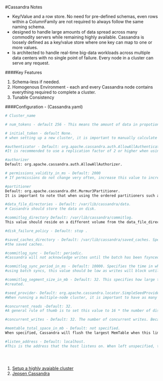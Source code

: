 #Cassandra Notes

- Key/Value and a row store. No need for pre-defined schemas, even rows within a ColumnFamily are not required to always follow the same naming schema.
- designed to handle large amounts of data spread across many commodity servers while remaining highly available. Cassandra is loosely 
defined as a key/value store where one key can map to one or more values.
- Is architected to handle real-time big-data workloads across multiple data centers with no single point of failure. Every node in a cluster can serve any request.

####Key Features
1. Schema-less if needed.
2. Homogenous Environment - each and every Cassandra node contains everything required to complete a cluster.
3. Tunable Consistency

####Configuration - (Cassandra.yaml)
```bash
# Cluster_name

# num_tokens - default 256 - This means the amount of data in propotion to the cluster this node owns.

# initial_token - default None.
# when setting up a new cluster, it is important to manually calculate the tokens for each node that will be in the cluster.

#authenticator - Default: org.apache.cassandra.auth.AllowAllAuthenticator
#It is recommended to use a replication factor of 2 or higher when using the PasswordAuthenticator to prevent data loss in the event of #an outage.

#authorizer
Default: org.apache.cassandra.auth.AllowAllAuthorizer.

# permissions_validity_in_ms - Default: 2000
# If permissions do not change very often, increase this value to increase the read/write performance.

#partitioner
Default: org.apache.cassandra.dht.Murmur3Partitioner.
It is important to note that when using the ordered partitioners such as ByteOrdered pr CollatingOPP, the ability to do range slices is increased  but may also lead to hot spots. If you change this parameter, you will destroy all data in the data directories.

#data_file_directories - Default: /var/lib/cassandra/data.
# Cassandra should store the data on disk.

#commitlog_directory Default: /var/lib/cassandra/commitlog.
This value should reside on a different volume from the data_file_directories.

#disk_failure_policy - Default: stop .

#saved_caches_directory - Default: /var/lib/cassandra/saved_caches. Specifies the directory in which to store
#the saved caches.

#commitlog_sync - Default: periodic.
#Cassandra will not acknowledge writes until the batch has been fsynced.

#commitlog_sync_period_in_ms - Default: 10000. Specifies the time in which Cassandra will fsync writes to disk. When
#using batch syncs, this value should be low as writes will block until the sync happens.

#commitlog_segment_size_in_mb - Default: 32. This specifies how large the CommitLog will grow before a new file is
#created.

#seed_provider- Default: org.apache.cassandra.locator.SimpleSeedProvider.
#When running a multiple-node cluster, it is important to have as many seeds as possible so new nodes will be able to bootstrap in the #event of an outage of a seed node.

#concurrent_reads -Default: 32.
#A general rule of thumb is to set this value to 16 * the number of disks in use by data_file_directories.

#concurrent_writes - Default: 32. The number of concurrent writes. Because writes are appended to the CommitLog, they are almost never #I/O bound. The general rule of thumb for concurrent writes is 16 * the number of cores in the machine.

#memtable_total_space_in_mb - Default: not specified. 
When specified, Cassandra will flush the largest MemTable when this limit has been reached. When left unspecified, Cassandra will flush the largest MemTable when it reaches one-third of the heap.

#listen_address - Default: localhost. 
#This is the address that the host listens on. When left unspecified, the listen address will default to the local address. In most #cases, this will work. If left at localhost, other nodes may not be able to communicate.





```
1. [Setup a highly avaiable cluster](http://highscalability.com/blog/2016/8/1/how-to-setup-a-highly-available-multi-az-cassandra-cluster-o.html)
2. [Jepsen Cassandra](https://aphyr.com/posts/294-jepsen-cassandra)
